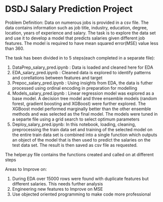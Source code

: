 # DSDJ Salary Prediction Project
Problem Definition: Data on numerous jobs is provided in a csv file. The data contains information such as job title, industry, education, degree, location, years of experience and salary. The task is to explore the data set and use it to develop a model that predicts salaries given different job features. The model is required to have mean squared error(MSE) value less than 360.   

The task has been divided in to 5 steps(each completed in a separate file):

1. DataPrep_salary_pred.ipynb : Data is loaded and cleaned here for EDA
2. EDA_salary_pred.ipynb : Cleaned data is explored to identify patterns and corellations between features and target
3. Prepoc_salary_pred.ipynb : Using insights from EDA, the data is futher processed using ordinal encoding in preparation for modelling
4. Models_salary_pred.ipynb : Linear regression model was explored as a base model. A decision tree model and three ensemble models (random forest, gradient boosting and XGBoost) were further explored. The XGBoost model performed marginally better than the other ensemble methods and was selected as the final model. The models were tuned in a separte file using a grid search to select optimum parameters
5. Deploy_salary_pred.ipynb: In this notebook, loading, cleaning, preprocessing the train data set and training of the selected model on the entire train data set is combined into a single function which outputs an object of the model that is then used to predict the salaries on the test data set. The result is then saved as csv file as requested.

The helper.py file contains the functions created and called on at different steps

Areas to Improve on:
1. During EDA over 15000 rows were found with duplicate features but different salaries. This needs further analysis
2. Engineering new features to Improve on MSE
3. Use objected oriented programming to make code more professional




